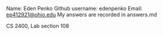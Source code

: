 Name: Eden Penko 
Github username: edenpenko
Email: ep412921@ohio.edu
My answers are recorded in answers.md

CS 2400, Lab section 108
